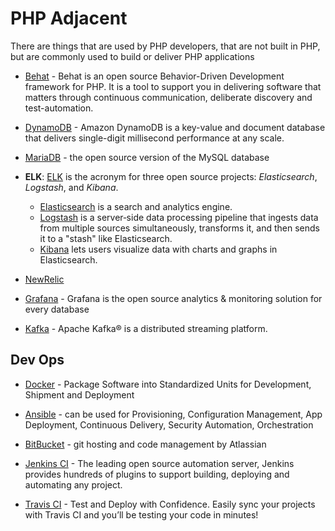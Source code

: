 
# PHP Adjacent

There are things that are used by PHP developers, that are not built in PHP, but are commonly used to build or deliver PHP applications


* [Behat](https://behat.org/en/latest/) - Behat is an open source Behavior-Driven Development framework for PHP. It is a tool to support you in delivering software that matters through continuous communication, deliberate discovery and test-automation.
* [DynamoDB](https://aws.amazon.com/dynamodb/) - Amazon DynamoDB is a key-value and document database that delivers single-digit millisecond performance at any scale.
* [MariaDB](https://mariadb.com/) - the open source version of the MySQL database
* **ELK**: [ELK](https://www.elastic.co/guide/index.html) is the acronym for three open source projects: *Elasticsearch*, *Logstash*, and *Kibana*. 

  - [Elasticsearch](https://www.elastic.co/guide/en/elasticsearch/reference/current/index.html) is a search and analytics engine. 
  - [Logstash](https://www.elastic.co/guide/en/logstash/current/index.html) is a server‑side data processing pipeline that ingests data from multiple sources simultaneously, transforms it, and then sends it to a "stash" like Elasticsearch. 
  - [Kibana](https://www.elastic.co/guide/en/kibana/current/index.html) lets users visualize data with charts and graphs in Elasticsearch. 

* [NewRelic](https://docs.newrelic.com/docs/using-new-relic/welcome-new-relic/get-started/introduction-new-relic)
* [Grafana](https://grafana.com/) - Grafana is the open source analytics & monitoring solution for every database
* [Kafka](https://kafka.apache.org/intro) - Apache Kafka® is a distributed streaming platform.

## Dev Ops

* [Docker](https://www.docker.com/) - Package Software into Standardized Units for Development, Shipment and Deployment
* [Ansible](https://www.ansible.com/overview/how-ansible-works) - can be used for Provisioning, Configuration Management, App Deployment, Continuous Delivery, Security Automation, Orchestration

* [BitBucket](https://bitbucket.org/) - git hosting and code management by Atlassian 
* [Jenkins CI](https://jenkins.io/) - The leading open source automation server, Jenkins provides hundreds of plugins to support building, deploying and automating any project.
* [Travis CI](https://travis-ci.org/) -  Test and Deploy with Confidence. Easily sync your projects with Travis CI and you’ll be testing your code in minutes! 

